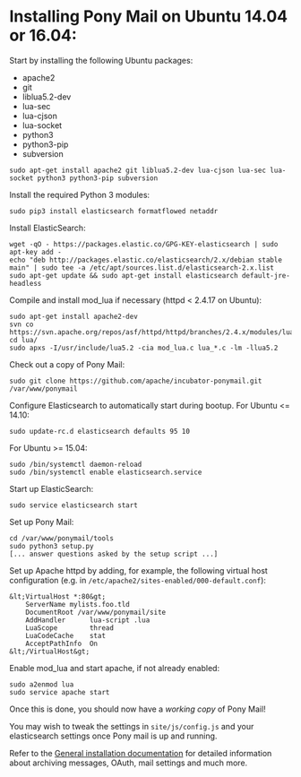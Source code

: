# Installing Pony Mail on Ubuntu 14.04 or 16.04: #
Start by installing the following Ubuntu packages:

- apache2
- git
- liblua5.2-dev
- lua-sec
- lua-cjson
- lua-socket
- python3
- python3-pip
- subversion

~~~
sudo apt-get install apache2 git liblua5.2-dev lua-cjson lua-sec lua-socket python3 python3-pip subversion
~~~

Install the required Python 3 modules:
~~~
sudo pip3 install elasticsearch formatflowed netaddr
~~~

Install ElasticSearch:
~~~
wget -qO - https://packages.elastic.co/GPG-KEY-elasticsearch | sudo apt-key add -
echo "deb http://packages.elastic.co/elasticsearch/2.x/debian stable main" | sudo tee -a /etc/apt/sources.list.d/elasticsearch-2.x.list
sudo apt-get update && sudo apt-get install elasticsearch default-jre-headless
~~~

Compile and install mod_lua if necessary (httpd < 2.4.17 on Ubuntu):
~~~
sudo apt-get install apache2-dev
svn co https://svn.apache.org/repos/asf/httpd/httpd/branches/2.4.x/modules/lua/
cd lua/
sudo apxs -I/usr/include/lua5.2 -cia mod_lua.c lua_*.c -lm -llua5.2
~~~

Check out a copy of Pony Mail:
~~~
sudo git clone https://github.com/apache/incubator-ponymail.git /var/www/ponymail
~~~

Configure Elasticsearch to automatically start during bootup. For Ubuntu <= 14.10:
~~~
sudo update-rc.d elasticsearch defaults 95 10
~~~

For Ubuntu >= 15.04:
~~~
sudo /bin/systemctl daemon-reload
sudo /bin/systemctl enable elasticsearch.service
~~~

Start up ElasticSearch:

~~~
sudo service elasticsearch start
~~~

Set up Pony Mail:
~~~
cd /var/www/ponymail/tools
sudo python3 setup.py
[... answer questions asked by the setup script ...]
~~~


Set up Apache httpd by adding, for example, the following virtual host configuration (e.g. in `/etc/apache2/sites-enabled/000-default.conf`):
~~~
&lt;VirtualHost *:80&gt;
    ServerName mylists.foo.tld
    DocumentRoot /var/www/ponymail/site
    AddHandler      lua-script .lua
    LuaScope        thread
    LuaCodeCache    stat
    AcceptPathInfo  On
&lt;/VirtualHost&gt;
~~~

Enable mod_lua and start apache, if not already enabled:

~~~
sudo a2enmod lua
sudo service apache start
~~~

Once this is done, you should now have a *working copy* of Pony Mail!

You may wish to tweak the settings in `site/js/config.js` and your
elasticsearch settings once Pony mail is up and running.

Refer to the [General installation documentation](INSTALLING.md) for
detailed information about archiving messages, OAuth, mail settings and
much more.

